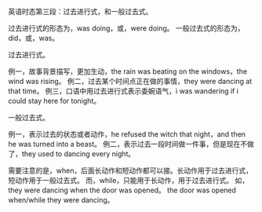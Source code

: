 英语时态第三段：过去进行式，和一般过去式。

过去进行式的形态为，was doing，或，were doing。
一般过去式的形态为，did，或，was。

过去进行式。

例一，故事背景描写，更加生动，the rain was beating on the windows，the wind was rising。
例二，过去某个时间点正在做的事情，they were dancing at that time。
例三，口语中用过去进行式表示委婉语气，i was wandering if i could stay here for tonight。

一般过去式。

例一，表示过去的状态或者动作，he refused the witch that night，and then he was turned into a beast。
例二，表示过去一段时间做一件事，但是现在不做了，they used to dancing every night。

需要注意的是，when，后面长动作和短动作都可以接。长动作用于过去进行式，短动作用于一般过去式。
而，while，只能用于长动作，用于过去进行式。
如，they were dancing when the door was opened。
the door was opened when/while they were dancing。
